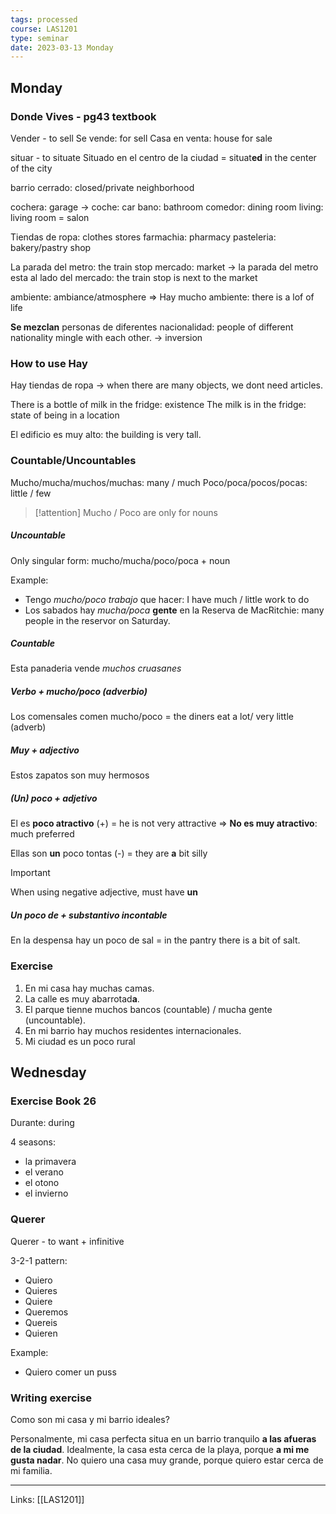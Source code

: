 ```yaml
---
tags: processed
course: LAS1201
type: seminar
date: 2023-03-13 Monday
---
```


## Monday

### Donde Vives - pg43 textbook

Vender - to sell
Se vende: for sell
Casa en venta: house for sale

situar - to situate
Situado en el centro de la ciudad = situat**ed** in the center of the city

barrio cerrado: closed/private neighborhood

cochera: garage → coche: car
bano: bathroom
comedor: dining room
living: living room = salon

Tiendas de ropa: clothes stores
farmachia: pharmacy
pasteleria: bakery/pastry shop

La parada del metro: the train stop
mercado: market
→ la parada del metro esta al lado del mercado: the train stop is next to the market

ambiente: ambiance/atmosphere
⇒ Hay mucho ambiente: there is a lof of life

**Se mezclan** personas de diferentes nacionalidad: people of different nationality mingle with each other. → inversion

### How to use Hay

Hay tiendas de ropa → when there are many objects, we dont need articles.

There is a bottle of milk in the fridge: existence
The milk is in the fridge: state of being in a location

El edificio es muy alto: the building is very tall.

### Countable/Uncountables

Mucho/mucha/muchos/muchas: many / much
Poco/poca/pocos/pocas: little / few

>[!attention]
> Mucho / Poco are only for nouns

##### Uncountable

Only singular form: mucho/mucha/poco/poca + noun

Example:
- Tengo *mucho/poco trabajo* que hacer: I have much / little work to do
- Los sabados hay *mucha/poca* **gente** en la Reserva de MacRitchie: many people in the reservor on Saturday.

##### Countable

Esta panaderia vende *muchos cruasanes*

##### Verbo + mucho/poco (adverbio)

Los comensales comen mucho/poco = the diners eat a lot/ very little (adverb)

##### Muy + adjectivo

Estos zapatos son muy hermosos

##### (Un) poco + adjetivo 

El es **poco atractivo** (+) = he is not very attractive => **No es muy atractivo**: much preferred

Ellas son **un** poco tontas (-) = they are **a** bit silly

>[!important]
> When using negative adjective, must have **un**

##### Un poco de + substantivo incontable

En la despensa hay un poco de sal = in the pantry there is a bit of salt.

### Exercise 

1. En mi casa hay muchas camas.
2. La calle es muy abarrotad**a**.
3. El parque tienne muchos bancos (countable) / mucha gente (uncountable).
4. En mi barrio hay muchos residentes internacionales.
5. Mi ciudad es un poco rural

## Wednesday

### Exercise Book 26

Durante: during

4 seasons:
- la primavera
- el verano
- el otono
- el invierno

### Querer
Querer - to want + infinitive

3-2-1 pattern:
- Quiero
- Quieres
- Quiere
- Queremos
- Quereis
- Quieren

Example:
- Quiero comer un puss

### Writing exercise

Como son mi casa y mi barrio ideales?

Personalmente, mi casa perfecta situa en un barrio tranquilo **a las afueras de la ciudad**. Idealmente, la casa esta cerca de la playa, porque **a mi me gusta nadar**. No quiero una casa muy grande, porque quiero estar cerca de mi familia.


---
Links: [[LAS1201]]
